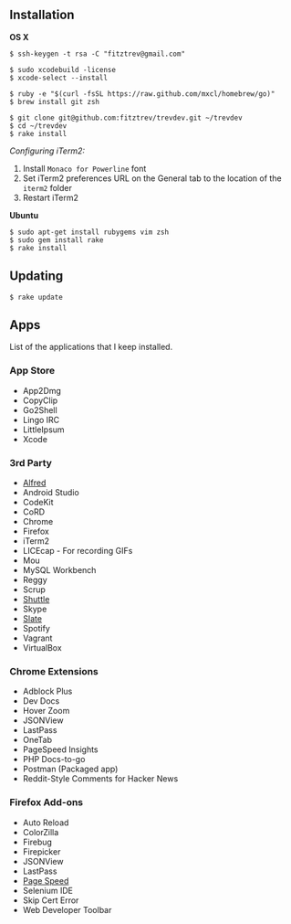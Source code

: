 ## Installation

**OS X**

```
$ ssh-keygen -t rsa -C "fitztrev@gmail.com"

$ sudo xcodebuild -license
$ xcode-select --install

$ ruby -e "$(curl -fsSL https://raw.github.com/mxcl/homebrew/go)"
$ brew install git zsh

$ git clone git@github.com:fitztrev/trevdev.git ~/trevdev
$ cd ~/trevdev
$ rake install
```

*Configuring iTerm2:*

1. Install `Monaco for Powerline` font
2. Set iTerm2 preferences URL on the General tab to the location of the `iterm2` folder
3. Restart iTerm2

**Ubuntu**

```
$ sudo apt-get install rubygems vim zsh
$ sudo gem install rake
$ rake install
```

## Updating

```
$ rake update
```

## Apps

List of the applications that I keep installed.

### App Store
* App2Dmg
* CopyClip
* Go2Shell
* Lingo IRC
* LittleIpsum
* Xcode

### 3rd Party
* [Alfred](http://www.alfredapp.com/)
* Android Studio
* CodeKit
* CoRD
* Chrome
* Firefox
* iTerm2
* LICEcap - For recording GIFs
* Mou
* MySQL Workbench
* Reggy
* Scrup
* [Shuttle](http://fitztrev.github.io/shuttle/)
* Skype
* [Slate](https://github.com/jigish/slate)
* Spotify
* Vagrant
* VirtualBox

### Chrome Extensions
* Adblock Plus
* Dev Docs
* Hover Zoom
* JSONView
* LastPass
* OneTab
* PageSpeed Insights
* PHP Docs-to-go
* Postman (Packaged app)
* Reddit-Style Comments for Hacker News

### Firefox Add-ons
* Auto Reload
* ColorZilla
* Firebug
* Firepicker
* JSONView
* LastPass
* [Page Speed](https://developers.google.com/speed/docs/insights/using_firefox)
* Selenium IDE
* Skip Cert Error
* Web Developer Toolbar
